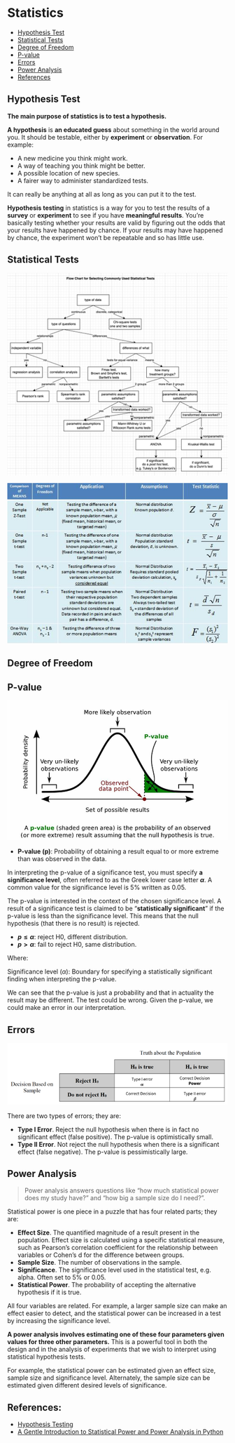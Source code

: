 # Statistics

- [Hypothesis Test](#Hypothesis-Test)
- [Statistical Tests](#Statistical-Tests)
- [Degree of Freedom](#Degree-of-Freedom)
- [P-value](#P-value)
- [Errors](#Errors)
- [Power Analysis](#Power-Analysis)
- [References](#References)

## Hypothesis Test

**The main purpose of statistics is to test a hypothesis.**

**A hypothesis** is **an educated guess** about something in the world around you. It should be testable, either by **experiment** or **observation**. For example:

- A new medicine you think might work.
- A way of teaching you think might be better.
- A possible location of new species.
- A fairer way to administer standardized tests.

It can really be anything at all as long as you can put it to the test.

**Hypothesis testing** in statistics is a way for you to test the results of a **survey** or **experiment** to see if you have **meaningful results**. You’re basically testing whether your results are valid by figuring out the odds that your results have happened by chance. If your results may have happened by chance, the experiment won’t be repeatable and so has little use.

## Statistical Tests

<p align="center">
<img src='https://github.com/Ewen2015/DataScienceNotes/blob/master/stat/statistical_tests.jpg'>
</p>

<p align="center">
<img src='https://github.com/Ewen2015/DataScienceNotes/blob/master/stat/xMeanComparisonTable.jpg.pagespeed.ic.ANRLAM5qed.jpg'>
</p>

## Degree of Freedom

## P-value

<p align="center">
<img src='https://github.com/Ewen2015/DataScienceNotes/blob/master/stat/p-value.jpeg'>
</p>

- **P-value (p)**: Probability of obtaining a result equal to or more extreme than was observed in the data.

In interpreting the p-value of a significance test, you must specify **a significance level**, often referred to as the Greek lower case letter **$\alpha$**. A common value for the significance level is 5% written as 0.05.

The p-value is interested in the context of the chosen significance level. A result of a significance test is claimed to be “**statistically significant**” if the p-value is less than the significance level. This means that the null hypothesis (that there is no result) is rejected.

- **$p \le \alpha$**: reject H0, different distribution.
- **$p > \alpha$**: fail to reject H0, same distribution.

Where:

Significance level ($\alpha$): Boundary for specifying a statistically significant finding when interpreting the p-value.

We can see that the p-value is just a probability and that in actuality the result may be different. The test could be wrong. Given the p-value, we could make an error in our interpretation.

## Errors

<p align="center">
<img src='https://github.com/Ewen2015/DataScienceNotes/blob/master/stat/errors.png'>
</p>

There are two types of errors; they are:

- **Type I Error**. Reject the null hypothesis when there is in fact no significant effect (false positive). The p-value is optimistically small.
- **Type II Error**. Not reject the null hypothesis when there is a significant effect (false negative). The p-value is pessimistically large.

## Power Analysis

> Power analysis answers questions like “how much statistical power does my study have?” and “how big a sample size do I need?”.

Statistical power is one piece in a puzzle that has four related parts; they are:

- **Effect Size**. The quantified magnitude of a result present in the population. Effect size is calculated using a specific statistical measure, such as Pearson’s correlation coefficient for the relationship between variables or Cohen’s d for the difference between groups.
- **Sample Size**. The number of observations in the sample.
- **Significance**. The significance level used in the statistical test, e.g. alpha. Often set to 5% or 0.05.
- **Statistical Power**. The probability of accepting the alternative hypothesis if it is true.

All four variables are related. For example, a larger sample size can make an effect easier to detect, and the statistical power can be increased in a test by increasing the significance level.

**A power analysis involves estimating one of these four parameters given values for three other parameters.** This is a powerful tool in both the design and in the analysis of experiments that we wish to interpret using statistical hypothesis tests.

For example, the statistical power can be estimated given an effect size, sample size and significance level. Alternately, the sample size can be estimated given different desired levels of significance.


## References:

- [Hypothesis Testing](https://www.statisticshowto.com/probability-and-statistics/hypothesis-testing/)
- [A Gentle Introduction to Statistical Power and Power Analysis in Python](https://machinelearningmastery.com/statistical-power-and-power-analysis-in-python/#:~:text=Statistical%20power%2C%20or%20the%20power,the%20null%20hypothesis%20is%20rejected.)

